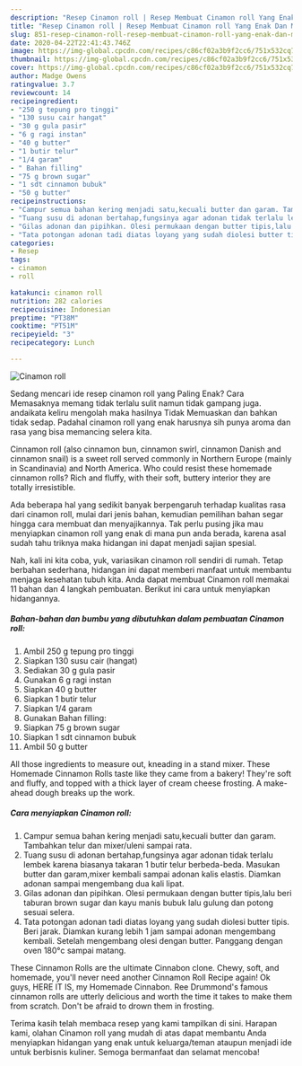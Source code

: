 ```yaml
---
description: "Resep Cinamon roll | Resep Membuat Cinamon roll Yang Enak Dan Mudah"
title: "Resep Cinamon roll | Resep Membuat Cinamon roll Yang Enak Dan Mudah"
slug: 851-resep-cinamon-roll-resep-membuat-cinamon-roll-yang-enak-dan-mudah
date: 2020-04-22T22:41:43.746Z
image: https://img-global.cpcdn.com/recipes/c86cf02a3b9f2cc6/751x532cq70/cinamon-roll-foto-resep-utama.jpg
thumbnail: https://img-global.cpcdn.com/recipes/c86cf02a3b9f2cc6/751x532cq70/cinamon-roll-foto-resep-utama.jpg
cover: https://img-global.cpcdn.com/recipes/c86cf02a3b9f2cc6/751x532cq70/cinamon-roll-foto-resep-utama.jpg
author: Madge Owens
ratingvalue: 3.7
reviewcount: 14
recipeingredient:
- "250 g tepung pro tinggi"
- "130 susu cair hangat"
- "30 g gula pasir"
- "6 g ragi instan"
- "40 g butter"
- "1 butir telur"
- "1/4 garam"
- " Bahan filling"
- "75 g brown sugar"
- "1 sdt cinnamon bubuk"
- "50 g butter"
recipeinstructions:
- "Campur semua bahan kering menjadi satu,kecuali butter dan garam. Tambahkan telur dan mixer/uleni sampai rata."
- "Tuang susu di adonan bertahap,fungsinya agar adonan tidak terlalu lembek karena biasanya takaran 1 butir telur berbeda-beda. Masukan butter dan garam,mixer kembali sampai adonan kalis elastis. Diamkan adonan sampai mengembang dua kali lipat."
- "Gilas adonan dan pipihkan. Olesi permukaan dengan butter tipis,lalu beri taburan brown sugar dan kayu manis bubuk lalu gulung dan potong sesuai selera."
- "Tata potongan adonan tadi diatas loyang yang sudah diolesi butter tipis. Beri jarak. Diamkan kurang lebih 1 jam sampai adonan mengembang kembali. Setelah mengembang olesi dengan butter. Panggang dengan oven 180°c sampai matang."
categories:
- Resep
tags:
- cinamon
- roll

katakunci: cinamon roll 
nutrition: 282 calories
recipecuisine: Indonesian
preptime: "PT38M"
cooktime: "PT51M"
recipeyield: "3"
recipecategory: Lunch

---
```



![Cinamon roll](https://img-global.cpcdn.com/recipes/c86cf02a3b9f2cc6/751x532cq70/cinamon-roll-foto-resep-utama.jpg)

Sedang mencari ide resep cinamon roll yang Paling Enak? Cara Memasaknya memang tidak terlalu sulit namun tidak gampang juga. andaikata keliru mengolah maka hasilnya Tidak Memuaskan dan bahkan tidak sedap. Padahal cinamon roll yang enak harusnya sih punya aroma dan rasa yang bisa memancing selera kita.

Cinnamon roll (also cinnamon bun, cinnamon swirl, cinnamon Danish and cinnamon snail) is a sweet roll served commonly in Northern Europe (mainly in Scandinavia) and North America. Who could resist these homemade cinnamon rolls? Rich and fluffy, with their soft, buttery interior they are totally irresistible.

Ada beberapa hal yang sedikit banyak berpengaruh terhadap kualitas rasa dari cinamon roll, mulai dari jenis bahan, kemudian pemilihan bahan segar hingga cara membuat dan menyajikannya. Tak perlu pusing jika mau menyiapkan cinamon roll yang enak di mana pun anda berada, karena asal sudah tahu triknya maka hidangan ini dapat menjadi sajian spesial.


Nah, kali ini kita coba, yuk, variasikan cinamon roll sendiri di rumah. Tetap berbahan sederhana, hidangan ini dapat memberi manfaat untuk membantu menjaga kesehatan tubuh kita. Anda dapat membuat Cinamon roll memakai 11 bahan dan 4 langkah pembuatan. Berikut ini cara untuk menyiapkan hidangannya.

<!--inarticleads1-->

##### Bahan-bahan dan bumbu yang dibutuhkan dalam pembuatan Cinamon roll:

1. Ambil 250 g tepung pro tinggi
1. Siapkan 130 susu cair (hangat)
1. Sediakan 30 g gula pasir
1. Gunakan 6 g ragi instan
1. Siapkan 40 g butter
1. Siapkan 1 butir telur
1. Siapkan 1/4 garam
1. Gunakan  Bahan filling:
1. Siapkan 75 g brown sugar
1. Siapkan 1 sdt cinnamon bubuk
1. Ambil 50 g butter


All those ingredients to measure out, kneading in a stand mixer. These Homemade Cinnamon Rolls taste like they came from a bakery! They&#39;re soft and fluffy, and topped with a thick layer of cream cheese frosting. A make-ahead dough breaks up the work. 

<!--inarticleads2-->

##### Cara menyiapkan Cinamon roll:

1. Campur semua bahan kering menjadi satu,kecuali butter dan garam. Tambahkan telur dan mixer/uleni sampai rata.
1. Tuang susu di adonan bertahap,fungsinya agar adonan tidak terlalu lembek karena biasanya takaran 1 butir telur berbeda-beda. Masukan butter dan garam,mixer kembali sampai adonan kalis elastis. Diamkan adonan sampai mengembang dua kali lipat.
1. Gilas adonan dan pipihkan. Olesi permukaan dengan butter tipis,lalu beri taburan brown sugar dan kayu manis bubuk lalu gulung dan potong sesuai selera.
1. Tata potongan adonan tadi diatas loyang yang sudah diolesi butter tipis. Beri jarak. Diamkan kurang lebih 1 jam sampai adonan mengembang kembali. Setelah mengembang olesi dengan butter. Panggang dengan oven 180°c sampai matang.


These Cinnamon Rolls are the ultimate Cinnabon clone. Chewy, soft, and homemade, you&#39;ll never need another Cinnamon Roll Recipe again! Ok guys, HERE IT IS, my Homemade Cinnabon. Ree Drummond&#39;s famous cinnamon rolls are utterly delicious and worth the time it takes to make them from scratch. Don&#39;t be afraid to drown them in frosting. 

Terima kasih telah membaca resep yang kami tampilkan di sini. Harapan kami, olahan Cinamon roll yang mudah di atas dapat membantu Anda menyiapkan hidangan yang enak untuk keluarga/teman ataupun menjadi ide untuk berbisnis kuliner. Semoga bermanfaat dan selamat mencoba!
